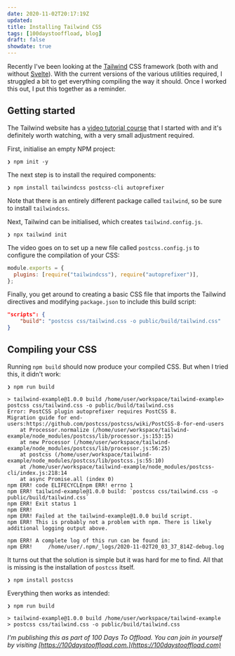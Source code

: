 ```yaml
---
date: 2020-11-02T20:17:19Z
updated:
title: Installing Tailwind CSS
tags: [100daystooffload, blog]
draft: false
showdate: true
---
```


Recently I've been looking at the [Tailwind](https://tailwindcss.com) CSS framework (both with and without [Svelte](https://svelte.dev)). With the current versions of the various utilities required, I struggled a bit to get everything compiling the way it should. Once I worked this out, I put this together as a reminder.

## Getting started

The Tailwind website has a [video tutorial course](https://tailwindcss.com/course) that I started with and it's definitely worth watching, with a very small adjustment required.

First, initialise an empty NPM project:

```
❯ npm init -y
```

The next step is to install the required components:

```
❯ npm install tailwindcss postcss-cli autoprefixer
```

Note that there is an entirely different package called `tailwind`, so be sure to install `tailwindcss`.

Next, Tailwind can be initialised, which creates `tailwind.config.js`.

```
❯ npx tailwind init
```

The video goes on to set up a new file called `postcss.config.js` to configure the compilation of your CSS:

```js
module.exports = {
  plugins: [require("tailwindcss"), require("autoprefixer")],
};
```

Finally, you get around to creating a basic CSS file that imports the Tailwind directives and modifying `package.json` to include this build script:

```json
"scripts": {
    "build": "postcss css/tailwind.css -o public/build/tailwind.css"
}
```

## Compiling your CSS

Running `npm build` should now produce your compiled CSS. But when I tried this, it didn't work:

```
❯ npm run build

> tailwind-example@1.0.0 build /home/user/workspace/tailwind-example> postcss css/tailwind.css -o public/build/tailwind.css
Error: PostCSS plugin autoprefixer requires PostCSS 8.
Migration guide for end-users:https://github.com/postcss/postcss/wiki/PostCSS-8-for-end-users
    at Processor.normalize (/home/user/workspace/tailwind-example/node_modules/postcss/lib/processor.js:153:15)
    at new Processor (/home/user/workspace/tailwind-example/node_modules/postcss/lib/processor.js:56:25)
    at postcss (/home/user/workspace/tailwind-example/node_modules/postcss/lib/postcss.js:55:10)
    at /home/user/workspace/tailwind-example/node_modules/postcss-cli/index.js:218:14
    at async Promise.all (index 0)
npm ERR! code ELIFECYCLEnpm ERR! errno 1
npm ERR! tailwind-example@1.0.0 build: `postcss css/tailwind.css -o public/build/tailwind.css`
npm ERR! Exit status 1
npm ERR!
npm ERR! Failed at the tailwind-example@1.0.0 build script.
npm ERR! This is probably not a problem with npm. There is likely additional logging output above.

npm ERR! A complete log of this run can be found in:
npm ERR!     /home/user/.npm/_logs/2020-11-02T20_03_37_814Z-debug.log
```

It turns out that the solution is simple but it was hard for me to find. All that is missing is the installation of `postcss` itself.

```
❯ npm install postcss
```

Everything then works as intended:

```
❯ npm run build

> tailwind-example@1.0.0 build /home/user/workspace/tailwind-example
> postcss css/tailwind.css -o public/build/tailwind.css
```

_I'm publishing this as part of 100 Days To Offload. You can join in yourself by visiting [https://100daystooffload.com.](https://100daystooffload.com)_

